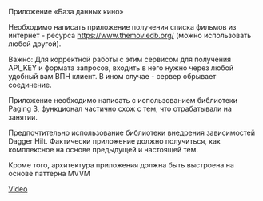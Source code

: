 Приложение «База данных кино»

Необходимо написать приложение получения списка фильмов из интернет - ресурса https://www.themoviedb.org/ (можно использовать любой другой).

Важно: Для корректной работы с этим сервисом для получения API_KEY и формата запросов, входить в него нужно через любой удобный вам ВПН клиент. В ином случае - сервер обрывает соединение.

Приложение необходимо написать с использованием библиотеки Paging 3, функционал частично схож с тем, что отрабатывали на занятии.

Предпочтительно использование библиотеки внедрения зависимостей Dagger Hilt. Фактически приложение должно получиться, как комплексное на основе предыдущей и настоящей тем.

Кроме того, архитектура приложения должна быть выстроена на основе паттерна MVVM  

[Video](https://rutube.ru/video/private/18331fb40165532f864a5a5462f970f9/?p=WBB2A96RFjggb3XOl7yCqw)

